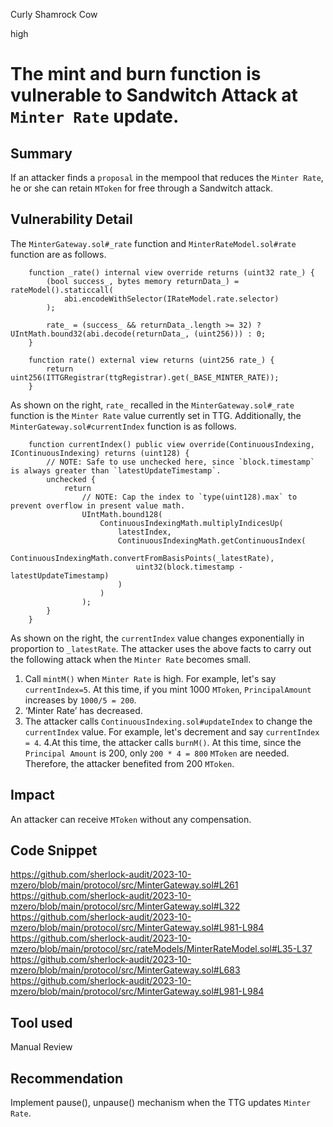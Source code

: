 Curly Shamrock Cow

high

# The mint and burn function is vulnerable to Sandwitch Attack at `Minter Rate` update.

## Summary
If an attacker finds a `proposal` in the mempool that reduces the `Minter Rate`, he or she can retain `MToken` for free through a Sandwitch attack.
## Vulnerability Detail
The `MinterGateway.sol#_rate` function and `MinterRateModel.sol#rate` function are as follows.
```solidity
    function _rate() internal view override returns (uint32 rate_) {
        (bool success_, bytes memory returnData_) = rateModel().staticcall(
            abi.encodeWithSelector(IRateModel.rate.selector)
        );

        rate_ = (success_ && returnData_.length >= 32) ? UIntMath.bound32(abi.decode(returnData_, (uint256))) : 0;
    }
```

```solidity
    function rate() external view returns (uint256 rate_) {
        return uint256(ITTGRegistrar(ttgRegistrar).get(_BASE_MINTER_RATE));
    }
```
As shown on the right, `rate_` recalled in the `MinterGateway.sol#_rate` function is the `Minter Rate` value currently set in TTG.
Additionally, the `MinterGateway.sol#currentIndex` function is as follows.
```solidity
    function currentIndex() public view override(ContinuousIndexing, IContinuousIndexing) returns (uint128) {
        // NOTE: Safe to use unchecked here, since `block.timestamp` is always greater than `latestUpdateTimestamp`.
        unchecked {
            return
                // NOTE: Cap the index to `type(uint128).max` to prevent overflow in present value math.
                UIntMath.bound128(
                    ContinuousIndexingMath.multiplyIndicesUp(
                        latestIndex,
                        ContinuousIndexingMath.getContinuousIndex(
                            ContinuousIndexingMath.convertFromBasisPoints(_latestRate),
                            uint32(block.timestamp - latestUpdateTimestamp)
                        )
                    )
                );
        }
    }
```

As shown on the right, the `currentIndex` value changes exponentially in proportion to `_latestRate`.
The attacker uses the above facts to carry out the following attack when the `Minter Rate` becomes small.

1. Call `mintM()` when `Minter Rate` is high.
  For example, let's say `currentIndex=5`.
  At this time, if you mint 1000 `MToken`, `PrincipalAmount` increases by `1000/5 = 200`.
2. ‘Minter Rate’ has decreased.
3. The attacker calls `ContinuousIndexing.sol#updateIndex` to change the `currentIndex` value.
   For example, let's decrement and say `currentIndex = 4`.
4.At this time, the attacker calls `burnM()`. At this time, since the `Principal Amount` is 200, only `200 * 4 = 800` `MToken` are needed.
Therefore, the attacker benefited from 200 `MToken`.
## Impact
An attacker can receive `MToken` without any compensation.
## Code Snippet
https://github.com/sherlock-audit/2023-10-mzero/blob/main/protocol/src/MinterGateway.sol#L261
https://github.com/sherlock-audit/2023-10-mzero/blob/main/protocol/src/MinterGateway.sol#L322
https://github.com/sherlock-audit/2023-10-mzero/blob/main/protocol/src/MinterGateway.sol#L981-L984
https://github.com/sherlock-audit/2023-10-mzero/blob/main/protocol/src/rateModels/MinterRateModel.sol#L35-L37
https://github.com/sherlock-audit/2023-10-mzero/blob/main/protocol/src/MinterGateway.sol#L683
https://github.com/sherlock-audit/2023-10-mzero/blob/main/protocol/src/MinterGateway.sol#L981-L984
## Tool used

Manual Review

## Recommendation
Implement pause(), unpause() mechanism when the TTG updates `Minter Rate`.